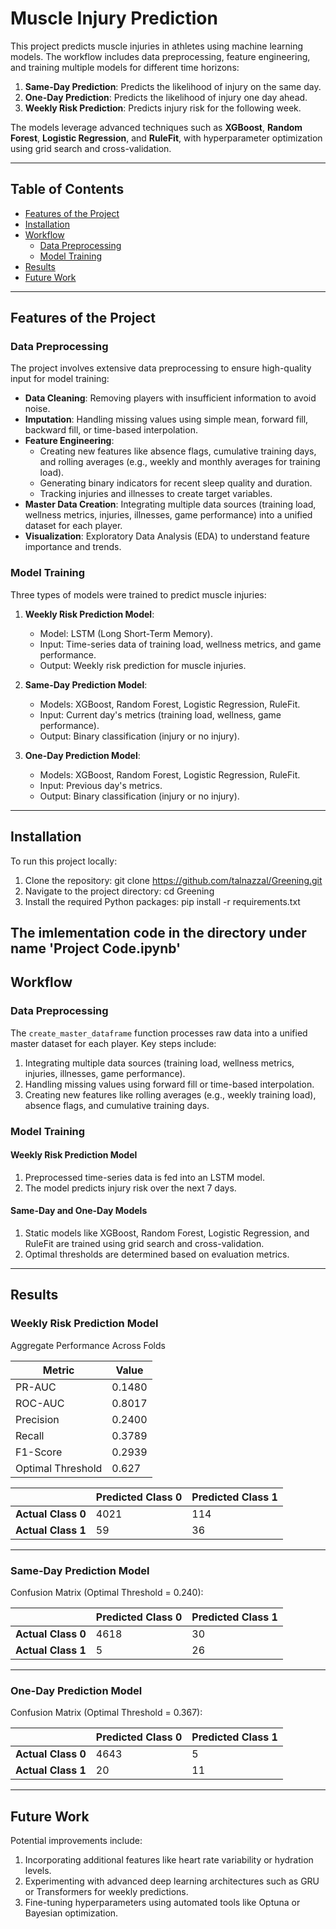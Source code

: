 # Muscle Injury Prediction

This project predicts muscle injuries in athletes using machine learning models. The workflow includes data preprocessing, feature engineering, and training multiple models for different time horizons:
1. **Same-Day Prediction**: Predicts the likelihood of injury on the same day.
2. **One-Day Prediction**: Predicts the likelihood of injury one day ahead.
3. **Weekly Risk Prediction**: Predicts injury risk for the following week.

The models leverage advanced techniques such as **XGBoost**, **Random Forest**, **Logistic Regression**, and **RuleFit**, with hyperparameter optimization using grid search and cross-validation.

---

## Table of Contents
- [Features of the Project](#features-of-the-project)
- [Installation](#installation)
- [Workflow](#workflow)
  - [Data Preprocessing](#data-preprocessing)
  - [Model Training](#model-training)
- [Results](#results)
- [Future Work](#future-work)

---

## Features of the Project

### **Data Preprocessing**
The project involves extensive data preprocessing to ensure high-quality input for model training:
- **Data Cleaning**: Removing players with insufficient information to avoid noise.
- **Imputation**: Handling missing values using simple mean, forward fill, backward fill, or time-based interpolation.
- **Feature Engineering**:
  - Creating new features like absence flags, cumulative training days, and rolling averages (e.g., weekly and monthly averages for training load).
  - Generating binary indicators for recent sleep quality and duration.
  - Tracking injuries and illnesses to create target variables.
- **Master Data Creation**: Integrating multiple data sources (training load, wellness metrics, injuries, illnesses, game performance) into a unified dataset for each player.
- **Visualization**: Exploratory Data Analysis (EDA) to understand feature importance and trends.

### **Model Training**
Three types of models were trained to predict muscle injuries:
1. **Weekly Risk Prediction Model**:
   - Model: LSTM (Long Short-Term Memory).
   - Input: Time-series data of training load, wellness metrics, and game performance.
   - Output: Weekly risk prediction for muscle injuries.

2. **Same-Day Prediction Model**:
   - Models: XGBoost, Random Forest, Logistic Regression, RuleFit.
   - Input: Current day's metrics (training load, wellness, game performance).
   - Output: Binary classification (injury or no injury).

3. **One-Day Prediction Model**:
   - Models: XGBoost, Random Forest, Logistic Regression, RuleFit.
   - Input: Previous day's metrics.
   - Output: Binary classification (injury or no injury).

---

## Installation

To run this project locally:

1. Clone the repository:
   git clone https://github.com/talnazzal/Greening.git
2. Navigate to the project directory:
   cd Greening
3. Install the required Python packages:
   pip install -r requirements.txt

The imlementation code in the directory under name 'Project Code.ipynb'
---

## Workflow

### **Data Preprocessing**
The `create_master_dataframe` function processes raw data into a unified master dataset for each player. Key steps include:
1. Integrating multiple data sources (training load, wellness metrics, injuries, illnesses, game performance).
2. Handling missing values using forward fill or time-based interpolation.
3. Creating new features like rolling averages (e.g., weekly training load), absence flags, and cumulative training days.

### **Model Training**
#### Weekly Risk Prediction Model
1. Preprocessed time-series data is fed into an LSTM model.
2. The model predicts injury risk over the next 7 days.

#### Same-Day and One-Day Models
1. Static models like XGBoost, Random Forest, Logistic Regression, and RuleFit are trained using grid search and cross-validation.
2. Optimal thresholds are determined based on evaluation metrics.

---

## Results

### Weekly Risk Prediction Model
Aggregate Performance Across Folds

| Metric        | Value |
|---------------|----------------|
| PR-AUC        |  0.1480  |
| ROC-AUC       |  0.8017  |
| Precision     | 0.2400  |
| Recall        | 0.3789  |
| F1-Score      | 0.2939  |
| Optimal Threshold | 0.627  |



|                | Predicted Class 0 | Predicted Class 1 |
|----------------|-------------------|-------------------|
| **Actual Class 0** | 4021              | 114                |
| **Actual Class 1** | 59                 | 36                |

---

### Same-Day Prediction Model
Confusion Matrix (Optimal Threshold = 0.240):

|                | Predicted Class 0 | Predicted Class 1 |
|----------------|-------------------|-------------------|
| **Actual Class 0** | 4618              | 30                |
| **Actual Class 1** | 5                 | 26                |




---

### One-Day Prediction Model
Confusion Matrix (Optimal Threshold = 0.367):

|                | Predicted Class 0 | Predicted Class 1 |
|----------------|-------------------|-------------------|
| **Actual Class 0** | 4643              | 5                 |
| **Actual Class 1** | 20                | 11                |




---

## Future Work

Potential improvements include:
1. Incorporating additional features like heart rate variability or hydration levels.
2. Experimenting with advanced deep learning architectures such as GRU or Transformers for weekly predictions.
3. Fine-tuning hyperparameters using automated tools like Optuna or Bayesian optimization.









